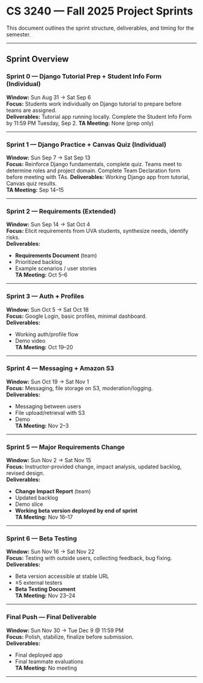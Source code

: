 # CS 3240 — Fall 2025 Project Sprints

This document outlines the sprint structure, deliverables, and timing for the semester.

---

## Sprint Overview

### Sprint 0 — Django Tutorial Prep + Student Info Form (Individual)  
**Window:** Sun Aug 31 → Sat Sep 6  
**Focus:** Students work individually on Django tutorial to prepare before teams are assigned.  
**Deliverables:** Tutorial app running locally.  Complete the Student Info Form by 11:59 PM Tuesday, Sep 2.
**TA Meeting:** None (prep only)

---

### Sprint 1 — Django Practice + Canvas Quiz (Individual)  
**Window:** Sun Sep 7 → Sat Sep 13  
**Focus:** Reinforce Django fundamentals, complete quiz.  Teams meet to determine roles and project domain.  Complete Team Declaration form before meeting with TAs.
**Deliverables:** Working Django app from tutorial, Canvas quiz results.  
**TA Meeting:** Sep 14–15

---

### Sprint 2 — Requirements (Extended)  
**Window:** Sun Sep 14 → Sat Oct 4  
**Focus:** Elicit requirements from UVA students, synthesize needs, identify risks.  
**Deliverables:**  
- **Requirements Document** (team)  
- Prioritized backlog  
- Example scenarios / user stories  
**TA Meeting:** Oct 5–6

---

### Sprint 3 — Auth + Profiles  
**Window:** Sun Oct 5 → Sat Oct 18  
**Focus:** Google Login, basic profiles, minimal dashboard.  
**Deliverables:**  
- Working auth/profile flow  
- Demo video  
**TA Meeting:** Oct 19–20

---

### Sprint 4 — Messaging + Amazon S3  
**Window:** Sun Oct 19 → Sat Nov 1  
**Focus:** Messaging, file storage on S3, moderation/logging.  
**Deliverables:**  
- Messaging between users  
- File upload/retrieval with S3  
- Demo  
**TA Meeting:** Nov 2–3

---

### Sprint 5 — Major Requirements Change  
**Window:** Sun Nov 2 → Sat Nov 15  
**Focus:** Instructor-provided change, impact analysis, updated backlog, revised design.  
**Deliverables:**  
- **Change Impact Report** (team)  
- Updated backlog  
- Demo slice  
- **Working beta version deployed by end of sprint**  
**TA Meeting:** Nov 16–17

---

### Sprint 6 — Beta Testing  
**Window:** Sun Nov 16 → Sat Nov 22  
**Focus:** Testing with outside users, collecting feedback, bug fixing.  
**Deliverables:**  
- Beta version accessible at stable URL  
- ≥5 external testers  
- **Beta Testing Document**  
**TA Meeting:** Nov 23–24

---

### Final Push — Final Deliverable  
**Window:** Sun Nov 30 → Tue Dec 9 @ 11:59 PM  
**Focus:** Polish, stabilize, finalize before submission.  
**Deliverables:**  
- Final deployed app  
- Final teammate evaluations  
**TA Meeting:** No meeting

---
